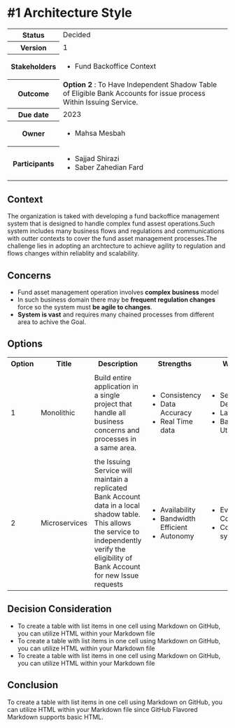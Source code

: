 # #1 Architecture Style
 <table>
      <tbody>
        <tr>
          <th>Status</th>
          <td>
            Decided
          </td>
        </tr>
        <tr>
          <th>Version</th>
          <td>
            1
          </td>
        </tr>
        <tr>
          <th>Stakeholders</th>
          <td>
            <ul>
              <li>Fund Backoffice Context</li>
            </ul>
          </td>
        </tr>
        <tr>
          <th>
            <strong>Outcome</strong>
          </th>
          <td>
            <strong>Option 2 </strong>: To Have Independent Shadow Table of Eligible Bank Accounts for issue process Within Issuing Service.</td>
        </tr>
        <tr>
          <th>Due date</th>
          <td>2023</td>
        </tr>
        <tr>
          <th>Owner</th>
          <td>
            <ul>
              <li>
              Mahsa Mesbah
              </li>
            </ul>
          </td>
        </tr>
        <tr>
          <th>
            <p>
              <strong>Participants</strong>
            </p>
          </th>
          <td>
              <ul>
                <li>Sajjad Shirazi</li>
                <li>Saber Zahedian Fard</li>
              </ul>
          </td>
        </tr>
      </tbody>
    </table>

## Context
The organization is taked with developing a fund backoffice management system that is designed to handle complex fund assest operations.Such system includes many business flows and regulations and communications with outter contexts to cover the fund asset management processes.The challenge lies in adopting an archtecture to achieve agility to regulation and flows changes within reliablity and scalability. 
## Concerns
- Fund asset management operation involves **complex business** model
- In such business domain there may be **frequent regulation changes** force so the system must **be agile to changes**. 
- **System is vast** and requires many chained processes from different area to achive the Goal.

## Options

<table>
      <tbody>
        <tr>
          <th>Option</th>
          <th>Title</th>
          <th>Description</th>
          <th>Strengths</th>
          <th>Weakness</th>
          <th>Opportunities</th>
          <th>Threats</th>
        </tr>
        <tr>
          <td>1</td>
          <td>Monolithic</td>
          <td>Build entire application in a single project that handle all business concerns and processes in a same area. </td>
          <td>
            <ul>
              <li>Consistency</li>
              <li>Data Accuracy</li>
              <li>Real Time data</li>
            </ul>
          </td>
          <td>
            <ul>
              <li>Service Dependency</li>
              <li>Latency</li>
              <li>Bandwidth Utilization </li>
            </ul>
          </td>
          <td>
            <ul>
              <li>Single Source of Truth</li>
              <li>Immune To Bank Account Data Changes</li>
            </ul>
          </td>
          <td>
            <ul>
              <li>Single Point of Failure</li>
              <li>Potential Mesh Communication</li>
              <li>Potential Network Load </li>
              <li>Scalability Interdependence</li>
            </ul>
          </td>
        </tr>
        <tr>
          <td>2</td>
          <td>Microservices</td>
          <td>
            the Issuing Service will maintain a replicated Bank Account data in a local shadow table. This allows the service to independently verify the eligibility of Bank Account for new Issue requests
          </td>
          <td>
            <ul>
              <li>Availability</li>
              <li>Bandwidth Efficient</li>
              <li>Autonomy</li>
            </ul>
          </td>
          <td>
            <ul>
              <li>Eventual Consistency</li>
              <li>Complexity of synchronization</li>
            </ul>
          </td>
          <td>
            <ul>
              <li>Independent Scalability</li>
              <li>Independent Issuing Operation</li>
            </ul>
          </td>
          <td>
            <ul>
              <li>Stale Data Risks</li>
              <li>Synchronization Challenges</li>
            </ul>
          </td>
        </tr>
      </tbody>
    </table>

## Decision Consideration
- To create a table with list items in one cell using Markdown on GitHub, you can utilize HTML within your Markdown file
- To create a table with list items in one cell using Markdown on GitHub, you can utilize HTML within your Markdown file
- To create a table with list items in one cell using Markdown on GitHub, you can utilize HTML within your Markdown file

## Conclusion
To create a table with list items in one cell using Markdown on GitHub, you can utilize HTML within your Markdown file since GitHub Flavored Markdown supports basic HTML.